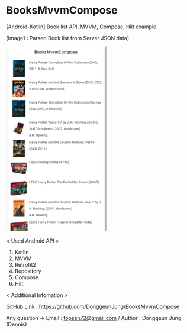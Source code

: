 # BooksMvvmCompose
 [Android-Kotlin] Book list API, MVVM, Compose, Hilt example

[Image1 : Parsed Book list from Server JSON data]

<div>
<img src="https://github.com/DonggeunJung/BooksMvvmCompose/blob/main/BooksMvvmCompose_Capture.png?raw=true width="300px" height="500px"></img>
</div>


< Used Android API >
1. Kotlin
2. MVVM
3. Retrofit2
4. Repository
5. Compose
6. Hilt                                                                                                                                              


< Additional Infomation >

GitHub Link : https://github.com/DonggeunJung/BooksMvvmCompose

Any question => Email : topsan72@gmail.com / Author : Donggeun Jung (Dennis)
